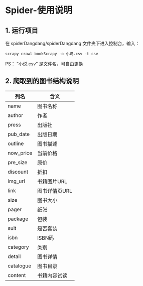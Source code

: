 ﻿# Spider-使用说明

## 1. 运行项目

在 spiderDangdang/spiderDangdang 文件夹下进入控制台，输入：
```
scrapy crawl bookScrapy -o 小说.csv -t csv
```
PS： “小说.csv” 是文件名，可自由更换


## 2. 爬取到的图书结构说明
|  列名  |  含义 |
| ------------ | ------------ |
|  name |  图书名称 |
|  author | 作者  |
|  press | 出版社  |
|  pub_date | 出版日期  |
|  outline |  图书描述 |
|  now_price | 当前价格  |
|  pre_size | 原价  |
|  discount | 折扣  |
| img_url  | 书籍图片URL  |
|  link | 图书详情页URL  |
| size  |  图书大小 |
|  pager |  纸张 |
|  package |  包装 |
|  suit | 是否套装  |
| isbn  | ISBN码  |
| category  | 类别  |
| detail  | 图书详情  |
| catalogue  | 图书目录  |
| content  | 书籍内容试读  |
